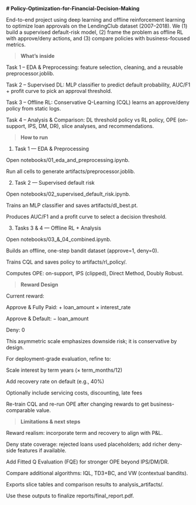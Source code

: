 **# Policy-Optimization-for-Financial-Decision-Making**

End-to-end project using deep learning and offline reinforcement learning to optimize loan approvals on the LendingClub dataset (2007–2018).
We (1) build a supervised default-risk model, (2) frame the problem as offline RL with approve/deny actions, and (3) compare policies with business-focused metrics.

>**What’s inside**

Task 1 – EDA & Preprocessing: feature selection, cleaning, and a reusable preprocessor.joblib.

Task 2 – Supervised DL: MLP classifier to predict default probability, AUC/F1 + profit curve to pick an approval threshold.

Task 3 – Offline RL: Conservative Q-Learning (CQL) learns an approve/deny policy from static logs.

Task 4 – Analysis & Comparison: DL threshold policy vs RL policy, OPE (on-support, IPS, DM, DR), slice analyses, and recommendations.

>**How to run**

1) Task 1 — EDA & Preprocessing

Open notebooks/01_eda_and_preprocessing.ipynb.

Run all cells to generate artifacts/preprocessor.joblib.

2) Task 2 — Supervised default risk

Open notebooks/02_supervised_default_risk.ipynb.

Trains an MLP classifier and saves artifacts/dl_best.pt.

Produces AUC/F1 and a profit curve to select a decision threshold.

3) Tasks 3 & 4 — Offline RL + Analysis

Open notebooks/03_&_04_combined.ipynb.

Builds an offline, one-step bandit dataset (approve=1, deny=0).

Trains CQL and saves policy to artifacts/rl_policy/.

Computes OPE: on-support, IPS (clipped), Direct Method, Doubly Robust.




>**Reward Design**

Current reward:

Approve & Fully Paid: + loan_amount × interest_rate

Approve & Default: − loan_amount

Deny: 0

This asymmetric scale emphasizes downside risk; it is conservative by design.

For deployment-grade evaluation, refine to:

Scale interest by term years (× term_months/12)

Add recovery rate on default (e.g., 40%)

Optionally include servicing costs, discounting, late fees

Re-train CQL and re-run OPE after changing rewards to get business-comparable value.


>**Limitations & next steps**

Reward realism: incorporate term and recovery to align with P&L.

Deny state coverage: rejected loans used placeholders; add richer deny-side features if available.

Add Fitted Q Evaluation (FQE) for stronger OPE beyond IPS/DM/DR.

Compare additional algorithms: IQL, TD3+BC, and VW (contextual bandits).

Exports slice tables and comparison results to analysis_artifacts/.

Use these outputs to finalize reports/final_report.pdf.
